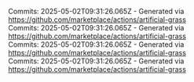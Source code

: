 Commits: 2025-05-02T09:31:26.065Z - Generated via https://github.com/marketplace/actions/artificial-grass
<br>
Commits: 2025-05-02T09:31:26.065Z - Generated via https://github.com/marketplace/actions/artificial-grass
<br>
Commits: 2025-05-02T09:31:26.065Z - Generated via https://github.com/marketplace/actions/artificial-grass
<br>
Commits: 2025-05-02T09:31:26.065Z - Generated via https://github.com/marketplace/actions/artificial-grass
<br>
